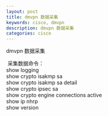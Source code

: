 ```yaml
---
layout: post
title: dmvpn 数据采集
keywords: cisco, dmvpn
description: dmvpn 数据采集
categories: cisco
---
```

 dmvpn 数据采集
<div>&nbsp;采集数据命令：<br />show&nbsp;logging<br />show&nbsp;crypto&nbsp;isakmp&nbsp;sa<br />show&nbsp;crypto&nbsp;isakmp&nbsp;sa&nbsp;detail<br />show&nbsp;crypto&nbsp;ipsec&nbsp;sa<br />show&nbsp;crypto&nbsp;engine&nbsp;connections&nbsp;active<br />show&nbsp;ip&nbsp;nhrp<br />show&nbsp;version&nbsp;</div>
    
